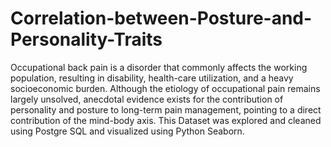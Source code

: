 # Correlation-between-Posture-and-Personality-Traits
Occupational back pain is a disorder that commonly affects the working population, resulting in disability, health-care utilization, and a heavy socioeconomic burden. Although the etiology of occupational pain remains largely unsolved, anecdotal evidence exists for the contribution of personality and posture to long-term pain management, pointing to a direct contribution of the mind-body axis.
This Dataset was explored and cleaned using Postgre SQL and visualized using Python Seaborn. 
